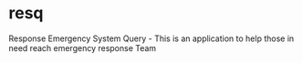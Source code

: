 # resq
Response Emergency System Query - This is an application to help those in need reach emergency response Team
